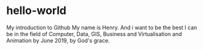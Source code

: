 # hello-world
My introduction to
Github
My name is Henry.
And i want to be the best I can be in the field of Computer, Data, GIS, Business and Virtualisation and Animation by June 2019, by God's grace.
